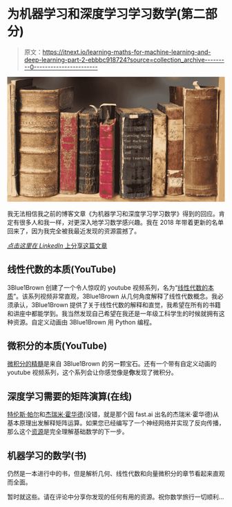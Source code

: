 # 为机器学习和深度学习学习数学(第二部分)

> 原文：<https://itnext.io/learning-maths-for-machine-learning-and-deep-learning-part-2-ebbbc918724?source=collection_archive---------0----------------------->

![](img/478eb198d46d747eb3700874379e7f16.png)

我无法相信我之前的博客文章《为机器学习和深度学习学习数学》得到的回应。肯定有很多人和我一样，对更深入地学习数学感兴趣。我在 2018 年带着更新的名单回来了，因为我完全被我最近发现的资源震撼了。

[*点击这里在 LinkedIn* 上分享这篇文章](https://www.linkedin.com/cws/share?url=https%3A%2F%2Fitnext.io%2Flearning-maths-for-machine-learning-and-deep-learning-part-2-ebbbc918724)

## 线性代数的本质(YouTube)

3Blue1Brown 创建了一个令人惊叹的 youtube 视频系列，名为“[线性代数的本质](https://www.youtube.com/watch?v=kjBOesZCoqc&list=PLZHQObOWTQDPD3MizzM2xVFitgF8hE_ab)”。该系列视频非常直观，3Blue1Brown 从几何角度解释了线性代数概念。我必须承认，3Blue1Brown 提供了关于线性代数的解释和直觉，我希望在所有的书籍和讲座中都能学到。我当然发现自己希望在我还是一年级工科学生的时候就拥有这种资源。自定义动画由 3Blue1Brown 用 Python 编程。

## 微积分的本质(YouTube)

[微积分的精髓](https://www.youtube.com/watch?v=WUvTyaaNkzM&list=PLZHQObOWTQDMsr9K-rj53DwVRMYO3t5Yr)是来自 3Blue1Brown 的另一颗宝石。还有一个带有自定义动画的 youtube 视频系列，这个系列会让你感觉像是**你**发现了微积分。

## 深度学习需要的矩阵演算(在线)

[特伦斯·帕尔](http://parrt.cs.usfca.edu/)和[杰瑞米·霍华德](http://www.fast.ai/about/#jeremy)(没错，就是那个因 fast.ai 出名的杰瑞米·霍华德)从基本原理出发解释矩阵运算。如果您已经编写了一个神经网络并实现了反向传播，那么这个[资源](http://parrt.cs.usfca.edu/doc/matrix-calculus/index.html)是完全理解基础数学的下一步。

## 机器学习的数学(书)

仍然是一本进行中的书，但是解析几何、线性代数和向量微积分的章节看起来直观而全面。

暂时就这些。请在评论中分享你发现的任何有用的资源。祝你数学旅行一切顺利…